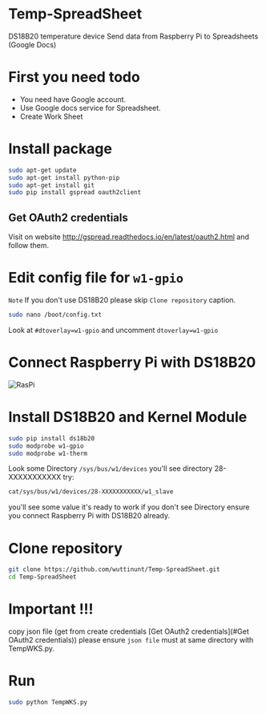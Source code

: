 # Temp-SpreadSheet
DS18B20 temperature device
Send data from Raspberry Pi to Spreadsheets (Google Docs)

# First you need todo
* You need have Google account.
* Use Google docs service for Spreadsheet.
* Create Work Sheet

# Install package
```bash
sudo apt-get update
sudo apt-get install python-pip
sudo apt-get install git
sudo pip install gspread oauth2client
```

## Get OAuth2 credentials
Visit on website http://gspread.readthedocs.io/en/latest/oauth2.html and follow them.

# Edit config file for ```w1-gpio```
```Note``` If you don't use DS18B20 please skip ```Clone repository``` caption.
```bash
sudo nano /boot/config.txt
```
Look at ```#dtoverlay=w1-gpio``` and uncomment ```dtoverlay=w1-gpio```

# Connect Raspberry Pi with DS18B20

![RasPi](image.png?raw=true "RasPi")

# Install DS18B20 and Kernel Module
```bash
sudo pip install ds18b20
sudo modprobe w1-gpio
sudo modprobe w1-therm
```
Look some Directory ``` /sys/bus/w1/devices ``` you'll see directory 28-XXXXXXXXXXX
try:
```bash
cat/sys/bus/w1/devices/28-XXXXXXXXXXX/w1_slave
```
you'll see some value it's ready to work
if you don't see Directory ensure you connect Raspberry Pi with DS18B20 already.

# Clone repository
```bash
git clone https://github.com/wuttinunt/Temp-SpreadSheet.git
cd Temp-SpreadSheet
```

# Important !!!
copy json file (get from create credentials [Get OAuth2 credentials](#Get OAuth2 credentials))
please ensure ```json file``` must at same directory with TempWKS.py.

# Run
```bash
sudo python TempWKS.py
```

